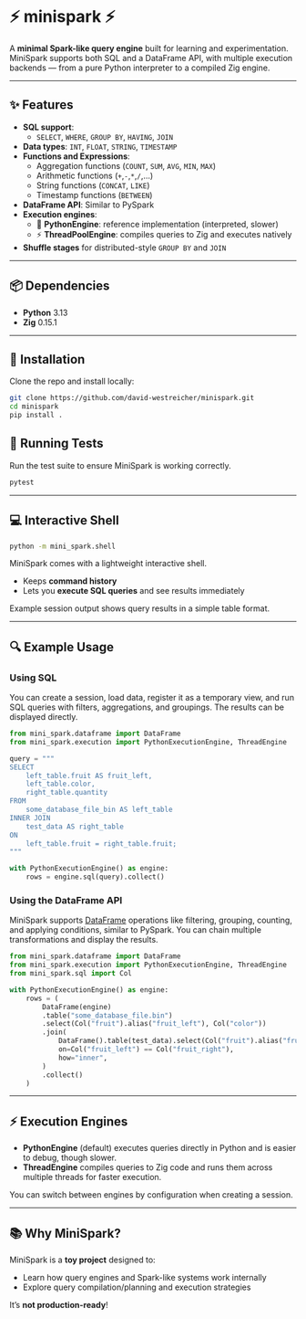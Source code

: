 # ⚡ minispark ⚡
A **minimal Spark-like query engine** built for learning and experimentation.  
MiniSpark supports both SQL and a DataFrame API, with multiple execution backends — from a pure Python interpreter to a compiled Zig engine.  

---

## ✨ Features  

- **SQL support**:  
  - `SELECT`, `WHERE`, `GROUP BY`, `HAVING`, `JOIN`  
- **Data types**: `INT`, `FLOAT`, `STRING`, `TIMESTAMP`  
- **Functions and Expressions**: 
  - Aggregation functions (`COUNT`, `SUM`, `AVG`, `MIN`, `MAX`)
  - Arithmetic functions (`+`,`-`,`*`,`/`,...)
  - String functions (`CONCAT`, `LIKE`)
  - Timestamp functions (`BETWEEN`)
- **DataFrame API**: Similar to PySpark  
- **Execution engines**:  
  - 🐍 **PythonEngine**: reference implementation (interpreted, slower)  
  - ⚡ **ThreadPoolEngine**: compiles queries to Zig and executes natively  
- **Shuffle stages** for distributed-style `GROUP BY` and `JOIN`  

---

## 📦 Dependencies  

- **Python** 3.13  
- **Zig** 0.15.1  

---

## 🔧 Installation  

Clone the repo and install locally:  
```bash
git clone https://github.com/david-westreicher/minispark.git
cd minispark
pip install .
```

## 🧪 Running Tests  

Run the test suite to ensure MiniSpark is working correctly.  
```bash
pytest
```

---

## 💻 Interactive Shell  
```bash
python -m mini_spark.shell
```

MiniSpark comes with a lightweight interactive shell.  
- Keeps **command history**  
- Lets you **execute SQL queries** and see results immediately  

Example session output shows query results in a simple table format.  

---

## 🔍 Example Usage  

### Using SQL  

You can create a session, load data, register it as a temporary view, and run SQL queries with filters, aggregations, and groupings. The results can be displayed directly.  

```python
from mini_spark.dataframe import DataFrame
from mini_spark.execution import PythonExecutionEngine, ThreadEngine

query = """
SELECT
    left_table.fruit AS fruit_left,
    left_table.color,
    right_table.quantity
FROM
    some_database_file_bin AS left_table
INNER JOIN
    test_data AS right_table
ON
    left_table.fruit = right_table.fruit;
"""

with PythonExecutionEngine() as engine:
    rows = engine.sql(query).collect()
```

### Using the DataFrame API  

MiniSpark supports [DataFrame](https://en.wikipedia.org/wiki/Apache_Spark#Spark_SQL) operations like filtering, grouping, counting, and applying conditions, similar to PySpark. You can chain multiple transformations and display the results.  

```python
from mini_spark.dataframe import DataFrame
from mini_spark.execution import PythonExecutionEngine, ThreadEngine
from mini_spark.sql import Col

with PythonExecutionEngine() as engine:
    rows = (
        DataFrame(engine)
        .table("some_database_file.bin")
        .select(Col("fruit").alias("fruit_left"), Col("color"))
        .join(
            DataFrame().table(test_data).select(Col("fruit").alias("fruit_right"), Col("quantity")),
            on=Col("fruit_left") == Col("fruit_right"),
            how="inner",
        )
        .collect()
    )
```

---

## ⚡ Execution Engines  

- **PythonEngine** (default) executes queries directly in Python and is easier to debug, though slower.  
- **ThreadEngine** compiles queries to Zig code and runs them across multiple threads for faster execution.  

You can switch between engines by configuration when creating a session.  

---

## 📚 Why MiniSpark?  

MiniSpark is a **toy project** designed to:  
- Learn how query engines and Spark-like systems work internally  
- Explore query compilation/planning and execution strategies 

It’s **not production-ready**!

